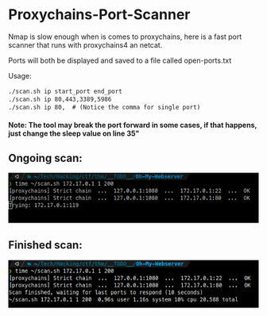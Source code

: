 # Proxychains-Port-Scanner
Nmap is slow enough when is comes to proxychains, here is a fast port scanner that runs with proxychains4 an netcat.

Ports will both be displayed and saved to a file called open-ports.txt

Usage:
```shell
./scan.sh ip start_port end_port
./scan.sh ip 80,443,3389,5986
./scan.sh ip 80,  # (Notice the comma for single port)
```

#### Note: The tool may break the port forward in some cases, if that happens, just change the sleep value on line 35"

## Ongoing scan:
![scan ongoing](https://github.com/Dogru-Isim/Proxychains-Port-Scanner/blob/main/img/scan-ongoing.png?raw=true)

## Finished scan:
![scan finished](https://github.com/Dogru-Isim/Proxychains-Port-Scanner/blob/main/img/scan-finished.png?raw=true)
